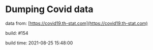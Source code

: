 Dumping Covid data
==================
                        
data from: [https://covid19.th-stat.com](https://covid19.th-stat.com)

build: #154

build time: 2021-08-25 15:48:00
